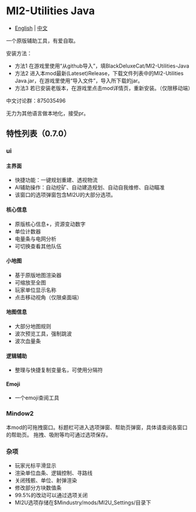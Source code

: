 # MI2-Utilities Java

- [English](README.md) | [中文](README_zh.md)

一个原版辅助工具，有爱自取。 

安装方法：

- 方法1 在游戏里使用“从github导入”，填BlackDeluxeCat/MI2-Utilities-Java
- 方法2 进入本mod最新(Lateset)Release，下载文件列表中的MI2-Utilities Java.jar，在游戏里使用“导入文件”，导入所下载的jar。
- 方法3 若已安装老版本，在游戏里点击mod详情页，重新安装。（仅限移动端）

中文讨论群：875035496

无力为其他语言做本地化，接受pr。

## 特性列表（0.7.0）

### ui

#### 主界面
- 快捷功能：一键规划重建、透视物流
- AI辅助操作：自动挖矿、自动建造规划、自动自我维修、自动瞄准
- 该窗口的选项弹窗包含MI2U的大部分选项。

#### 核心信息
- 原版核心信息+，资源变动数字
- 单位计数器
- 电量条与电网分析
- 可切换查看其他队伍

#### 小地图
- 基于原版地图渲染器
- 可缩放至全图
- 玩家单位显示名称
- 点击移动视角（仅限桌面端）

#### 地图信息
- 大部分地图规则
- 波次预览工具，强制跳波
- 波次血量条

#### 逻辑辅助
- 整理与快捷复制变量名，可使用分隔符

#### Emoji
- 一个emoji查阅工具

### Mindow2
本mod的可拖拽窗口。标题栏可进入选项弹窗、帮助页弹窗，具体请查阅各窗口的帮助页。
拖拽、吸附等均可通过选项保存。

### 杂项
- 玩家光标平滑显示
- 渲染单位血条、逻辑控制、寻路线
- 关闭残骸、单位、射弹渲染
- 修改部分方块数值条
- 99.5%的改动可以通过选项关闭
- MI2U选项存储在$Mindustry/mods/MI2U_Settings/目录下